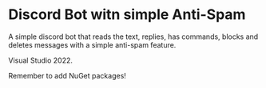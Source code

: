 # Discord Bot witn simple Anti-Spam

A simple discord bot that reads the text, replies, has commands, blocks and deletes messages with a simple anti-spam feature.

Visual Studio 2022.

Remember to add NuGet packages!
